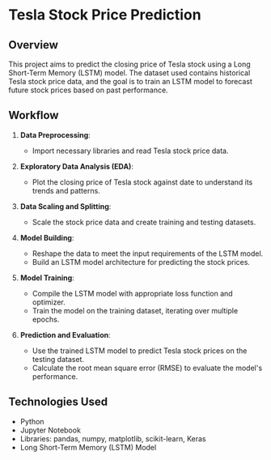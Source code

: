 # Tesla Stock Price Prediction

## Overview

This project aims to predict the closing price of Tesla stock using a Long Short-Term Memory (LSTM) model. The dataset used contains historical Tesla stock price data, and the goal is to train an LSTM model to forecast future stock prices based on past performance.


## Workflow

1. **Data Preprocessing**:
   - Import necessary libraries and read Tesla stock price data.

2. **Exploratory Data Analysis (EDA)**:
   - Plot the closing price of Tesla stock against date to understand its trends and patterns.

3. **Data Scaling and Splitting**:
   - Scale the stock price data and create training and testing datasets.

4. **Model Building**:
   - Reshape the data to meet the input requirements of the LSTM model.
   - Build an LSTM model architecture for predicting the stock prices.

5. **Model Training**:
   - Compile the LSTM model with appropriate loss function and optimizer.
   - Train the model on the training dataset, iterating over multiple epochs.

6. **Prediction and Evaluation**:
   - Use the trained LSTM model to predict Tesla stock prices on the testing dataset.
   - Calculate the root mean square error (RMSE) to evaluate the model's performance.

## Technologies Used

- Python
- Jupyter Notebook
- Libraries: pandas, numpy, matplotlib, scikit-learn, Keras
- Long Short-Term Memory (LSTM) Model
